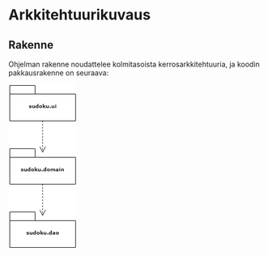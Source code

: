 # Arkkitehtuurikuvaus

## Rakenne

Ohjelman rakenne noudattelee kolmitasoista kerrosarkkitehtuuria, ja koodin pakkausrakenne on seuraava:

![kuva](https://github.com/henrhaat/otm-harkkatyo/blob/master/harjoitustyo/dokumentointi/kuvat/1.png)
